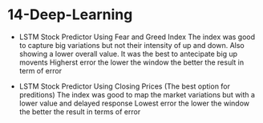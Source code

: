 # 14-Deep-Learning

* LSTM Stock Predictor Using Fear and Greed Index
The index was good to capture big variations but not their intensity of up and down. Also showing a lower overall value.
It was the best to antecipate big up movents
Higherst error
the lower the window the better the result in term of error

* LSTM Stock Predictor Using Closing Prices (The best option for preditions)
The index was good to map the market variations but with a lower value and delayed response
Lowest error
the lower the window the better the result in terms of error